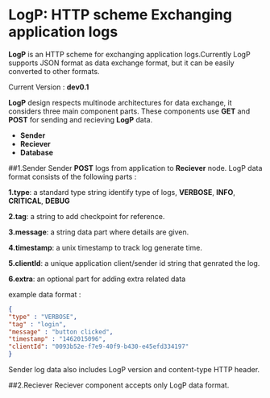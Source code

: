 # LogP: HTTP scheme Exchanging application logs   

**LogP** is an HTTP scheme for exchanging application logs.Currently LogP supports JSON format as data exchange format, but it can be easily converted to other formats.

Current Version : **dev0.1**

**LogP** design respects multinode architectures for data exchange, it considers three main component parts.
These components use **GET** and **POST** for sending and recieving **LogP** data.

* **Sender**
* **Reciever**
* **Database**

##1.Sender 
Sender **POST** logs from application to **Reciever** node.
LogP data format consists of the following parts : 

**1.type**:  a standard type string identify type of logs, **VERBOSE**, **INFO**, **CRITICAL**, **DEBUG** 

**2.tag**:  a string to add checkpoint for reference.

**3.message**: a string data part where details are given.

**4.timestamp**: a unix timestamp to track log generate time.

**5.clientId**: a unique application client/sender id string  that genrated the log.

**6.extra**: an optional part for adding extra related data

example data format : 
```json
{
"type" : "VERBOSE",  
"tag" : "login",  
"message" : "button clicked",  
"timestamp" : "1462015096",
"clientId": "0093b52e-f7e9-40f9-b430-e45efd334197"
}
```
Sender log data also includes LogP version and content-type HTTP header.

##2.Reciever
Reciever component accepts only LogP data format.